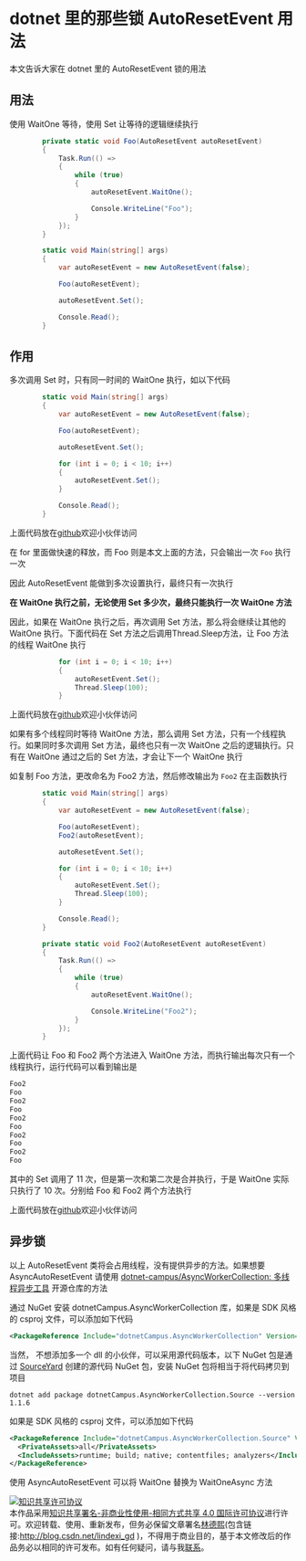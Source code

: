 
# dotnet 里的那些锁 AutoResetEvent 用法

本文告诉大家在 dotnet 里的 AutoResetEvent 锁的用法

<!--more-->


<!-- 发布 -->

## 用法

使用 WaitOne 等待，使用 Set 让等待的逻辑继续执行

```csharp
        private static void Foo(AutoResetEvent autoResetEvent)
        {
            Task.Run(() =>
            {
                while (true)
                {
                    autoResetEvent.WaitOne();

                    Console.WriteLine("Foo");
                }
            });
        }

        static void Main(string[] args)
        {
            var autoResetEvent = new AutoResetEvent(false);

            Foo(autoResetEvent);

            autoResetEvent.Set();

            Console.Read();
        }
```

## 作用

多次调用 Set 时，只有同一时间的 WaitOne 执行，如以下代码

```csharp
        static void Main(string[] args)
        {
            var autoResetEvent = new AutoResetEvent(false);

            Foo(autoResetEvent);

            autoResetEvent.Set();

            for (int i = 0; i < 10; i++)
            {
                autoResetEvent.Set();
            }

            Console.Read();
        }
```

上面代码放在[github](https://github.com/lindexi/lindexi_gd/tree/b26e1d5d5fe1cb6be891d4849dd2d15a8681271b/HaifeljiweajeYeelarkerjairere)欢迎小伙伴访问 

在 for 里面做快速的释放，而 Foo 则是本文上面的方法，只会输出一次 `Foo` 执行一次

因此 AutoResetEvent 能做到多次设置执行，最终只有一次执行

**在 WaitOne 执行之前，无论使用 Set 多少次，最终只能执行一次 WaitOne 方法**

因此，如果在 WaitOne 执行之后，再次调用 Set 方法，那么将会继续让其他的 WaitOne 执行。下面代码在 Set 方法之后调用Thread.Sleep方法，让 Foo 方法的线程 WaitOne 执行

```csharp
            for (int i = 0; i < 10; i++)
            {
                autoResetEvent.Set();
                Thread.Sleep(100);
            }
```

上面代码放在[github](https://github.com/lindexi/lindexi_gd/tree/509fb7594f9f1fc1215cd7f4e4127c90354fb9d2/HaifeljiweajeYeelarkerjairere)欢迎小伙伴访问

如果有多个线程同时等待 WaitOne 方法，那么调用 Set 方法，只有一个线程执行。如果同时多次调用 Set 方法，最终也只有一次 WaitOne 之后的逻辑执行。只有在 WaitOne 通过之后的 Set 方法，才会让下一个 WaitOne 执行

如复制 Foo 方法，更改命名为 Foo2 方法，然后修改输出为 `Foo2` 在主函数执行

```csharp
        static void Main(string[] args)
        {
            var autoResetEvent = new AutoResetEvent(false);

            Foo(autoResetEvent);
            Foo2(autoResetEvent);

            autoResetEvent.Set();

            for (int i = 0; i < 10; i++)
            {
                autoResetEvent.Set();
                Thread.Sleep(100);
            }

            Console.Read();
        }

        private static void Foo2(AutoResetEvent autoResetEvent)
        {
            Task.Run(() =>
            {
                while (true)
                {
                    autoResetEvent.WaitOne();

                    Console.WriteLine("Foo2");
                }
            });
        }
```

上面代码让 Foo 和 Foo2 两个方法进入 WaitOne 方法，而执行输出每次只有一个线程执行，运行代码可以看到输出是

```csharp
Foo2
Foo
Foo2
Foo
Foo2
Foo
Foo2
Foo
Foo2
Foo
```

其中的 Set 调用了 11  次，但是第一次和第二次是合并执行，于是 WaitOne 实际只执行了 10 次。分别给 Foo 和 Foo2 两个方法执行

上面代码放在[github](https://github.com/lindexi/lindexi_gd/tree/e1a0b2870785279cbe81788e6f62892229279103/HaifeljiweajeYeelarkerjairere)欢迎小伙伴访问

## 异步锁

以上 AutoResetEvent 类将会占用线程，没有提供异步的方法。如果想要 AsyncAutoResetEvent 请使用 [dotnet-campus/AsyncWorkerCollection: 多线程异步工具](https://github.com/dotnet-campus/AsyncWorkerCollection ) 开源仓库的方法

通过 NuGet 安装 dotnetCampus.AsyncWorkerCollection 库，如果是 SDK 风格的 csproj 文件，可以添加如下代码

```xml
<PackageReference Include="dotnetCampus.AsyncWorkerCollection" Version="1.1.6" />
```

当然， 不想添加多一个 dll 的小伙伴，可以采用源代码版本，以下 NuGet 包是通过 [SourceYard](https://github.com/dotnet-campus/SourceYard) 创建的源代码 NuGet 包，安装 NuGet 包将相当于将代码拷贝到项目

```
dotnet add package dotnetCampus.AsyncWorkerCollection.Source --version 1.1.6
```

如果是 SDK 风格的 csproj 文件，可以添加如下代码

```xml
<PackageReference Include="dotnetCampus.AsyncWorkerCollection.Source" Version="1.1.6">
  <PrivateAssets>all</PrivateAssets>
  <IncludeAssets>runtime; build; native; contentfiles; analyzers</IncludeAssets>
</PackageReference>
```

使用 AsyncAutoResetEvent 可以将 WaitOne 替换为 WaitOneAsync 方法





<a rel="license" href="http://creativecommons.org/licenses/by-nc-sa/4.0/"><img alt="知识共享许可协议" style="border-width:0" src="https://licensebuttons.net/l/by-nc-sa/4.0/88x31.png" /></a><br />本作品采用<a rel="license" href="http://creativecommons.org/licenses/by-nc-sa/4.0/">知识共享署名-非商业性使用-相同方式共享 4.0 国际许可协议</a>进行许可。欢迎转载、使用、重新发布，但务必保留文章署名[林德熙](http://blog.csdn.net/lindexi_gd)(包含链接:http://blog.csdn.net/lindexi_gd )，不得用于商业目的，基于本文修改后的作品务必以相同的许可发布。如有任何疑问，请与我[联系](mailto:lindexi_gd@163.com)。